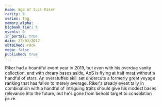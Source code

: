 ```yaml
---
name: Age of Sail Riker
rarity: 5
series: tng
memory_alpha:
bigbook_tier: 6
events: 0
in_portal: true
date: 27/03/2017
obtained: Pack
mega: false
published: true
---
```


Riker had a bountiful event year in 2019, but even with his overdue vanity collection, and with dreary bases aside, AoS is flying at half mast without a handful of stars. An overstuffed skill set undercuts a formerly great voyage ranking that has fallen to merely average. Riker's steady event tally in combination with a handful of intriguing traits should give his modest bases relevance into the future, but he's gone from behold target to consolation prize.

